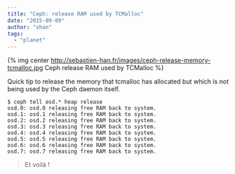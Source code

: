 ```yaml
---
title: "Ceph: release RAM used by TCMalloc"
date: "2015-09-09"
author: "shan"
tags: 
  - "planet"
---
```


{% img center http://sebastien-han.fr/images/ceph-release-memory-tcmalloc.jpg Ceph release RAM used by TCMalloc %}

Quick tip to release the memory that tcmalloc has allocated but which is not being used by the Ceph daemon itself.

```
$ ceph tell osd.* heap release
osd.0: osd.0 releasing free RAM back to system.
osd.1: osd.1 releasing free RAM back to system.
osd.2: osd.2 releasing free RAM back to system.
osd.3: osd.3 releasing free RAM back to system.
osd.4: osd.4 releasing free RAM back to system.
osd.5: osd.5 releasing free RAM back to system.
osd.6: osd.6 releasing free RAM back to system.
osd.7: osd.7 releasing free RAM back to system.
```

  

> Et voilà !

